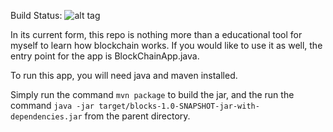 Build Status: ![alt tag](https://travis-ci.org/rafritts/block-simple.svg?branch=master "Master Branch")

In its current form, this repo is nothing more than a educational tool for 
myself to learn how blockchain works.  If you would like to use it as well, the 
entry point for the app is BlockChainApp.java. 

To run this app, you will need java and maven installed.  

Simply run the command `mvn package` to build the jar, and the run the command
`java -jar target/blocks-1.0-SNAPSHOT-jar-with-dependencies.jar` from the parent
directory.